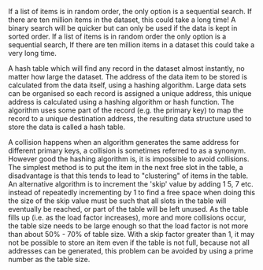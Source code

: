 If a list of items is in random order, the only option is a sequential search. If there are ten million items in the dataset, this could take a long time! A binary search will be quicker but can only be used if the data is kept in sorted order. If a list of items is in random order the only option is a sequential search, If there are ten million items in a dataset this could take a very long time.

A hash table which will find any record in the dataset almost instantly, no matter how large the dataset. The address of the data item to be stored is calculated from the data itself, using a hashing algorithm. Large data sets can be organised so each record is assigned a unique address, this unique address is calculated using a hashing algorithm or hash function. The algorithm uses some part of the record (e.g. the primary key) to map the record to a unique destination address, the resulting data structure used to store the data is called a hash table.

A collision happens when an algorithm generates the same address for different primary keys, a collision is sometimes referred to as a synonym. However good the hashing algorithm is, it is impossible to avoid collisions. The simplest method is to put the item in the next free slot in the table, a disadvantage is that this tends to lead to "clustering" of items in the table. An alternative algorithm is to increment the 'skip' value by adding 1 5, 7 etc. instead of repeatedly incrementing by 1 to find a free space when doing this the size of the skip value must be such that all slots in the table will eventually be reached, or part of the table will be left unused. As the table fills up (i.e. as the load factor increases), more and more collisions occur, the table size needs to be large enough so that the load factor is not more than about 50% - 70% of table size. With a skip factor greater than 1, it may not be possible to store an item even if the table is not full, because not all addresses can be generated, this problem can be avoided by using a prime number as the table size.